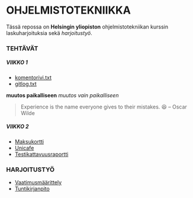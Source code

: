 # OHJELMISTOTEKNIIKKA

Tässä repossa on **Helsingin yliopiston** ohjelmistotekniikan kurssin laskuharjoituksia
sekä *harjoitustyö*.

### TEHTÄVÄT

##### VIIKKO 1

* [komentorivi.txt](https://github.com/sampsaoinonen/ot-harjoitustyo/blob/master/laskarit/viikko1/komentorivi.txt)
* [gitlog.txt](https://github.com/sampsaoinonen/ot-harjoitustyo/blob/master/laskarit/viikko1/gitlog.txt)

**muutos paikalliseen**
*muutos vain paikalliseen*
> Experience is the name everyone gives to their mistakes. :laughing: 
> – Oscar Wilde

##### VIIKKO 2

* [Maksukortti](https://github.com/sampsaoinonen/ot-harjoitustyo/tree/master/laskarit/viikko2/maksukortti)
* [Unicafe](https://github.com/sampsaoinonen/ot-harjoitustyo/tree/master/laskarit/viikko2/unicafe)
* [Testikattavuusraportti](https://github.com/sampsaoinonen/ot-harjoitustyo/blob/master/laskarit/viikko2/Coverage_report_screenshot.png)

### HARJOITUSTYÖ

* [Vaatimusmäärittely](https://github.com/sampsaoinonen/ot-harjoitustyo/blob/master/dokumentaatio/vaatimusmaarittely.md)
* [Tuntikirjanpito](https://github.com/sampsaoinonen/ot-harjoitustyo/blob/master/dokumentaatio/tuntikirjanpito.md)
